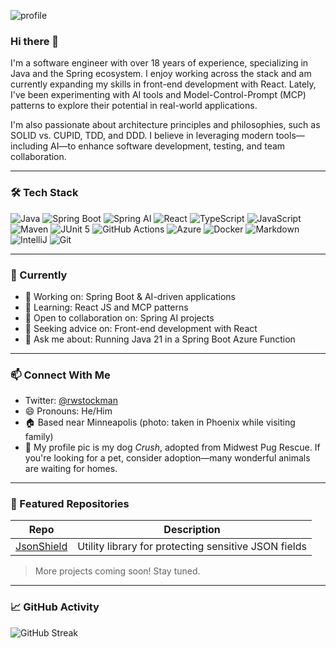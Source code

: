 ![profile](https://user-images.githubusercontent.com/3802975/219921938-7923bbaf-a55d-4d99-8bd4-d65436686a4c.jpg)

### Hi there 👋

I'm a software engineer with over 18 years of experience, specializing in Java and the Spring ecosystem. I enjoy working across the stack and am currently expanding my skills in front-end development with React. Lately, I've been experimenting with AI tools and Model-Control-Prompt (MCP) patterns to explore their potential in real-world applications.

I'm also passionate about architecture principles and philosophies, such as SOLID vs. CUPID, TDD, and DDD. I believe in leveraging modern tools—including AI—to enhance software development, testing, and team collaboration.

---

### 🛠️ Tech Stack

![Java](https://img.shields.io/badge/Java-ED8B00?style=flat&logo=java&logoColor=white)
![Spring Boot](https://img.shields.io/badge/Spring_Boot-6DB33F?style=flat&logo=spring-boot&logoColor=white)
![Spring AI](https://img.shields.io/badge/Spring_AI-6DB33F?style=flat&logo=spring&logoColor=white)
![React](https://img.shields.io/badge/React-61DAFB?style=flat&logo=react&logoColor=black)
![TypeScript](https://img.shields.io/badge/TypeScript-3178C6?style=flat&logo=typescript&logoColor=white)
![JavaScript](https://img.shields.io/badge/JavaScript-F7DF1E?style=flat&logo=javascript&logoColor=black)
![Maven](https://img.shields.io/badge/Maven-C71A36?style=flat&logo=apachemaven&logoColor=white)
![JUnit 5](https://img.shields.io/badge/JUnit_5-25A162?style=flat&logo=testing-library&logoColor=white)
![GitHub Actions](https://img.shields.io/badge/GitHub_Actions-2088FF?style=flat&logo=github-actions&logoColor=white)
![Azure](https://img.shields.io/badge/Azure-0078D4?style=flat&logo=azure-devops&logoColor=white)
![Docker](https://img.shields.io/badge/Docker-2496ED?style=flat&logo=docker&logoColor=white)
![Markdown](https://img.shields.io/badge/Markdown-000000?style=flat&logo=markdown&logoColor=white)
![IntelliJ](https://img.shields.io/badge/IntelliJ_IDEA-000000?style=flat&logo=intellij-idea&logoColor=white)
![Git](https://img.shields.io/badge/Git-F05032?style=flat&logo=git&logoColor=white)

---

### 🚀 Currently
- 🔭 Working on: Spring Boot & AI-driven applications  
- 🌱 Learning: React JS and MCP patterns  
- 👯 Open to collaboration on: Spring AI projects  
- 🤔 Seeking advice on: Front-end development with React  
- 💬 Ask me about: Running Java 21 in a Spring Boot Azure Function  

---

### 📫 Connect With Me
- Twitter: [@rwstockman](https://twitter.com/rwstockman)  
- 😄 Pronouns: He/Him  
- 🏠 Based near Minneapolis (photo: taken in Phoenix while visiting family)  
- 🐶 My profile pic is my dog *Crush*, adopted from Midwest Pug Rescue. If you're looking for a pet, consider adoption—many wonderful animals are waiting for homes.

---

### 📂 Featured Repositories

| Repo | Description |
|------|-------------|
| [JsonShield](https://github.com/ross-stockman/JsonShield) | Utility library for protecting sensitive JSON fields |

> More projects coming soon! Stay tuned.

---

### 📈 GitHub Activity

<!-- Uncomment this later if the grade improves
![GitHub Stats](https://github-readme-stats.vercel.app/api?username=ross-stockman&show_icons=true&hide=stars&theme=default)
-->

![GitHub Streak](https://github-readme-streak-stats.herokuapp.com/?user=ross-stockman&theme=default)
